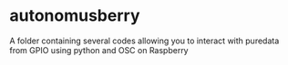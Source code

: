 # autonomusberry
A folder containing several codes allowing you to interact with puredata from GPIO using python and OSC on Raspberry
